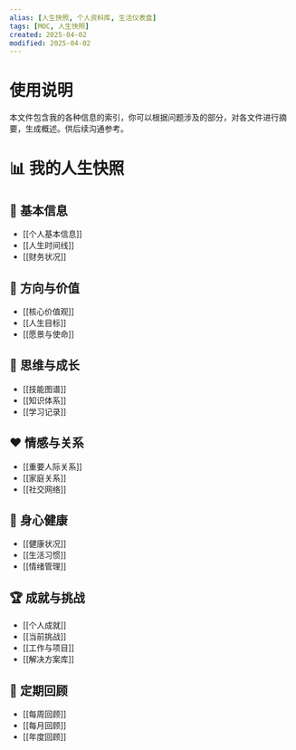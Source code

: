 ```yaml
---
alias: [人生快照, 个人资料库, 生活仪表盘]
tags: [MOC, 人生快照]
created: 2025-04-02
modified: 2025-04-02
---
```

# 使用说明
本文件包含我的各种信息的索引，你可以根据问题涉及的部分，对各文件进行摘要，生成概述。供后续沟通参考。

# 📊 我的人生快照

## 👤 基本信息
- [[个人基本信息]]
- [[人生时间线]]
- [[财务状况]]

## 🧭 方向与价值
- [[核心价值观]]
- [[人生目标]]
- [[愿景与使命]]

## 🧠 思维与成长
- [[技能图谱]]
- [[知识体系]]
- [[学习记录]]

## ❤️ 情感与关系
- [[重要人际关系]]
- [[家庭关系]]
- [[社交网络]]

## 💪 身心健康
- [[健康状况]]
- [[生活习惯]]
- [[情绪管理]]

## 🏆 成就与挑战
- [[个人成就]]
- [[当前挑战]]
- [[工作与项目]]
- [[解决方案库]]

## 📝 定期回顾
- [[每周回顾]]
- [[每月回顾]]
- [[年度回顾]]
